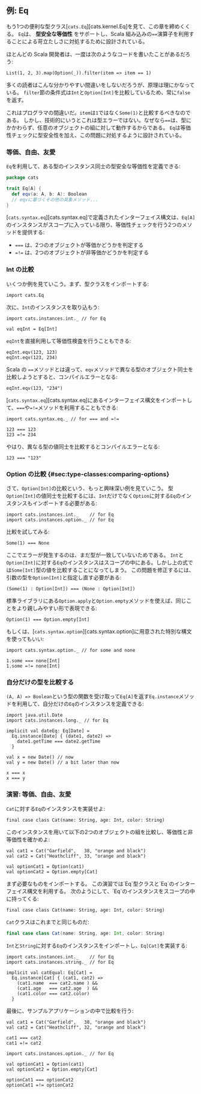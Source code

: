 ## 例: Eq

もう1つの便利な型クラス[`cats.Eq`][cats.kernel.Eq]を見て、この章を締めくくる。
`Eq`は、 **型安全な等価性** をサポートし、Scala 組み込みの`==`演算子を利用することによる苛立たしさに対処するために設計されている。

ほとんどの Scala 開発者は、一度は次のようなコードを書いたことがあるだろう:

```tut:book
List(1, 2, 3).map(Option(_)).filter(item => item == 1)
```

多くの読者はこんな分かりやすい間違いをしないだろうが、原理は理にかなっている。
`filter`節の条件式は`Int`と`Option[Int]`を比較しているため、常に`false`を返す。

これはプログラマの間違いだ。`item`は`1`ではなく`Some(1)`と比較するべきなのである。
しかし、技術的にいうとこれは型エラーではない。なぜなら`==`は、型にかかわらず、任意のオブジェクトの組に対して動作するからである。
`Eq`は等価性チェックに型安全性を加え、この問題に対処するように設計されている。

### 等価、自由、友愛

`Eq`を利用して、ある型のインスタンス同士の型安全な等価性を定義できる:

```scala
package cats

trait Eq[A] {
  def eqv(a: A, b: A): Boolean
  // eqvに基づくその他の具象メソッド...
}
```

[`cats.syntax.eq`][cats.syntax.eq]で定義されたインターフェイス構文は、`Eq[A]`のインスタンスがスコープに入っている限り、等価性チェックを行う2つのメソッドを提供する:

 - `===` は、2つのオブジェクトが等価かどうかを判定する
 - `=!=` は、2つのオブジェクトが非等価かどうかを判定する

### Int の比較

いくつか例を見ていこう。まず、型クラスをインポートする:

```tut:book:silent
import cats.Eq
```

次に、`Int`のインスタンスを取り込もう:

```tut:book:silent
import cats.instances.int._ // for Eq

val eqInt = Eq[Int]
```

`eqInt`を直接利用して等価性検査を行うこともできる:

```tut:book
eqInt.eqv(123, 123)
eqInt.eqv(123, 234)
```

Scala の `==`メソッドとは違って、`eqv`メソッドで異なる型のオブジェクト同士を比較しようとすると、コンパイルエラーとなる:

```tut:book:fail
eqInt.eqv(123, "234")
```

[`cats.syntax.eq`][cats.syntax.eq]にあるインターフェイス構文をインポートして、`===`や`=!=`メソッドを利用することもできる:

```tut:book:silent
import cats.syntax.eq._ // for === and =!=
```

```tut:book
123 === 123
123 =!= 234
```

やはり、異なる型の値同士を比較するとコンパイルエラーとなる:

```tut:book:fail
123 === "123"
```

### Option の比較 {#sec:type-classes:comparing-options}

さて、`Option[Int]`の比較という、もっと興味深い例を見ていこう。
型`Option[Int]`の値同士を比較するには、`Int`だけでなく`Option`に対する`Eq`のインスタンスもインポートする必要がある:

```tut:book:silent
import cats.instances.int._    // for Eq
import cats.instances.option._ // for Eq
```

比較を試してみる:

```tut:book:fail
Some(1) === None
```

ここでエラーが発生するのは、まだ型が一致していないためである。
`Int`と`Option[Int]`に対する`Eq`のインスタンスはスコープの中にある。しかし上の式では`Some[Int]`型の値を比較することになってしまう。
この問題を修正するには、引数の型を`Option[Int]`と指定し直す必要がある:

```tut:book
(Some(1) : Option[Int]) === (None : Option[Int])
```

標準ライブラリにある`Option.apply`と`Option.empty`メソッドを使えば、同じことをより親しみやすい形で表現できる:

```tut:book
Option(1) === Option.empty[Int]
```

もしくは、[`cats.syntax.option`][cats.syntax.option]に用意された特別な構文を使ってもいい:

```tut:book:silent
import cats.syntax.option._ // for some and none
```

```tut:book
1.some === none[Int]
1.some =!= none[Int]
```

### 自分だけの型を比較する

`(A, A) => Boolean`という型の関数を受け取って`Eq[A]`を返す`Eq.instance`メソッドを利用して、自分だけの`Eq`のインスタンスを定義できる:

```tut:book:silent
import java.util.Date
import cats.instances.long._ // for Eq
```

```tut:book:silent
implicit val dateEq: Eq[Date] =
  Eq.instance[Date] { (date1, date2) =>
    date1.getTime === date2.getTime
  }
```

```tut:book:silent
val x = new Date() // now
val y = new Date() // a bit later than now
```

```tut:book
x === x
x === y
```

### 演習: 等価、自由、友愛

`Cat`に対する`Eq`のインスタンスを実装せよ:

```tut:book:silent
final case class Cat(name: String, age: Int, color: String)
```

このインスタンスを用いて以下の2つのオブジェクトの組を比較し、等価性と非等価性を確かめよ:

```tut:book:silent
val cat1 = Cat("Garfield",   38, "orange and black")
val cat2 = Cat("Heathcliff", 33, "orange and black")

val optionCat1 = Option(cat1)
val optionCat2 = Option.empty[Cat]
```

<div class="solution">
まず必要なものをインポートする。
この演習では`Eq`型クラスと`Eq`のインターフェイス構文を利用する。
次のようにして、`Eq`のインスタンスをスコープの中に持ってくる:

```tut:book:silent
final case class Cat(name: String, age: Int, color: String)
```

`Cat`クラスはこれまでと同じものだ:

```scala
final case class Cat(name: String, age: Int, color: String)
```

`Int`と`String`に対する`Eq`のインスタンスをインポートし、`Eq[Cat]`を実装する:

```tut:book:silent
import cats.instances.int._    // for Eq
import cats.instances.string._ // for Eq

implicit val catEqual: Eq[Cat] =
  Eq.instance[Cat] { (cat1, cat2) =>
    (cat1.name  === cat2.name ) &&
    (cat1.age   === cat2.age  ) &&
    (cat1.color === cat2.color)
  }
```

最後に、サンプルアプリケーションの中で比較を行う:

```tut:book
val cat1 = Cat("Garfield",   38, "orange and black")
val cat2 = Cat("Heathcliff", 32, "orange and black")

cat1 === cat2
cat1 =!= cat2
```

```tut:book:silent
import cats.instances.option._ // for Eq
```

```tut:book
val optionCat1 = Option(cat1)
val optionCat2 = Option.empty[Cat]

optionCat1 === optionCat2
optionCat1 =!= optionCat2
```
</div>
